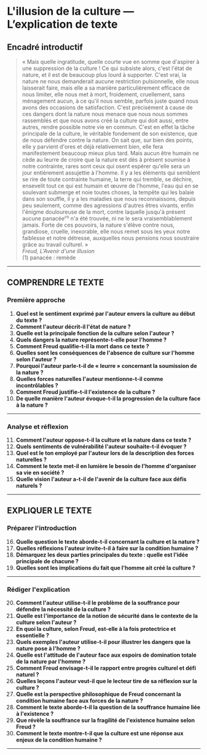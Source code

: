 # L'illusion de la culture — L’explication de texte

## Encadré introductif
> « Mais quelle ingratitude, quelle courte vue en somme que d'aspirer à une suppression de la culture ! Ce qui subsiste alors, c'est l'état de nature, et il est de beaucoup plus lourd à supporter. C'est vrai, la nature ne nous demanderait aucune restriction pulsionnelle, elle nous laisserait faire, mais elle a sa manière particulièrement efficace de nous limiter, elle nous met à mort, froidement, cruellement, sans ménagement aucun, à ce qu'il nous semble, parfois juste quand nous avons des occasions de satisfaction. C'est précisément à cause de ces dangers dont la nature nous menace que nous nous sommes rassemblés et que nous avons créé la culture qui doit aussi, entre autres, rendre possible notre vie en commun. C'est en effet la tâche principale de la culture, le véritable fondement de son existence, que de nous défendre contre la nature. On sait que, sur bien des points, elle y parvient d'ores et déjà relativement bien, elle fera manifestement beaucoup mieux plus tard. Mais aucun être humain ne cède au leurre de croire que la nature est dès à présent soumise à notre contrainte, rares sont ceux qui osent espérer qu'elle sera un jour entièrement assujettie à l'homme. Il y a les éléments qui semblent se rire de toute contrainte humaine, la terre qui tremble, se déchire, ensevelit tout ce qui est humain et œuvre de l'homme, l'eau qui en se soulevant submerge et noie toutes choses, la tempête qui les balaie dans son souffle, il y a les maladies que nous reconnaissons, depuis peu seulement, comme des agressions d'autres êtres vivants, enfin l'énigme douloureuse de la mort, contre laquelle jusqu'à présent aucune panacée⁽¹⁾ n'a été trouvée, ni ne le sera vraisemblablement jamais. Forte de ces pouvoirs, la nature s'élève contre nous, grandiose, cruelle, inexorable, elle nous remet sous les yeux notre faiblesse et notre détresse, auxquelles nous pensions nous soustraire grâce au travail culturel. »  
> *Freud, L'Avenir d'une illusion*  
> (1) panacée : remède

---

## COMPRENDRE LE TEXTE

### Première approche

1. **Quel est le sentiment exprimé par l'auteur envers la culture au début du texte ?**  
2. **Comment l'auteur décrit-il l'état de nature ?**  
3. **Quelle est la principale fonction de la culture selon l'auteur ?**  
4. **Quels dangers la nature représente-t-elle pour l'homme ?**  
5. **Comment Freud qualifie-t-il la mort dans ce texte ?**  
6. **Quelles sont les conséquences de l'absence de culture sur l'homme selon l'auteur ?**  
7. **Pourquoi l'auteur parle-t-il de « leurre » concernant la soumission de la nature ?**  
8. **Quelles forces naturelles l'auteur mentionne-t-il comme incontrôlables ?**  
9. **Comment Freud justifie-t-il l'existence de la culture ?**  
10. **De quelle manière l'auteur évoque-t-il la progression de la culture face à la nature ?**  

---

### Analyse et réflexion

11. **Comment l'auteur oppose-t-il la culture et la nature dans ce texte ?**  
12. **Quels sentiments de vulnérabilité l'auteur souhaite-t-il évoquer ?**  
13. **Quel est le ton employé par l'auteur lors de la description des forces naturelles ?**  
14. **Comment le texte met-il en lumière le besoin de l'homme d'organiser sa vie en société ?**  
15. **Quelle vision l'auteur a-t-il de l'avenir de la culture face aux défis naturels ?**  

---

## EXPLIQUER LE TEXTE

### Préparer l'introduction

16. **Quelle question le texte aborde-t-il concernant la culture et la nature ?**  
17. **Quelles réflexions l'auteur invite-t-il à faire sur la condition humaine ?**  
18. **Démarquez les deux parties principales du texte : quelle est l'idée principale de chacune ?**  
19. **Quelles sont les implications du fait que l'homme ait créé la culture ?**  

---

### Rédiger l'explication

20. **Comment l'auteur utilise-t-il le problème de la souffrance pour défendre la nécessité de la culture ?**  
21. **Quelle est l'importance de la notion de sécurité dans le contexte de la culture selon l'auteur ?**  
22. **En quoi la culture, selon Freud, est-elle à la fois protectrice et essentielle ?**  
23. **Quels exemples l'auteur utilise-t-il pour illustrer les dangers que la nature pose à l'homme ?**  
24. **Quelle est l'attitude de l'auteur face aux espoirs de domination totale de la nature par l'homme ?**  
25. **Comment Freud envisage-t-il le rapport entre progrès culturel et défi naturel ?**  
26. **Quelles leçons l'auteur veut-il que le lecteur tire de sa réflexion sur la culture ?**  
27. **Quelle est la perspective philosophique de Freud concernant la condition humaine face aux forces de la nature ?**  
28. **Comment le texte aborde-t-il la question de la souffrance humaine liée à l'existence ?**  
29. **Que révèle la souffrance sur la fragilité de l'existence humaine selon Freud ?**  
30. **Comment le texte montre-t-il que la culture est une réponse aux enjeux de la condition humaine ?**  

---